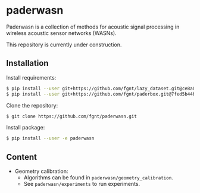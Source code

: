 # paderwasn
Paderwasn is a collection of methods for acoustic signal processing in wireless acoustic sensor networks (WASNs).

This repository is currently under construction.

## Installation
Install requirements:
```bash
$ pip install --user git+https://github.com/fgnt/lazy_dataset.git@ce8a833221580242e69d43e62361adca02478f79
$ pip install --user git+https://github.com/fgnt/paderbox.git@7fed5b44be2effcedb7a26778ada6c5668b1d6bd
```

Clone the repository:
```bash
$ git clone https://github.com/fgnt/paderwasn.git
```

Install package:
```bash
$ pip install --user -e paderwasn
```

## Content
* Geometry calibration:
    + Algorithms can be found in `paderwasn/geometry_calibration`.
    + See `paderwasn/experiments` to run experiments.